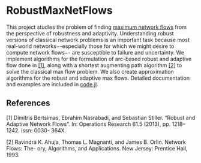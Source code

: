 # RobustMaxNetFlows
This project studies the problem of finding [maximum network flows](https://en.wikipedia.org/wiki/Maximum_flow_problem) from the perspective of robustness and adaptivity. Understanding robust versions of 
classical network problems is an important task because most real-world networks−-especially those for which we might desire to compute network flows−-
are susceptible to failure and uncertainty. We implement algorithms for the formulation of arc-based robust and adaptive flow done in [[1]](#1), along with a 
shortest augmenting path algorithm [[2]](#2) to solve the classical max flow problem. We also create approximation algorithms for the robust and adaptive max flows. Detailed 
documentation and examples are included in [code.jl](https://github.com/dakshces/RobustMaxNetFlows/blob/main/code.jl).


## References

<a id="1">[1]</a> 
Dimitris Bertsimas, Ebrahim Nasrabadi, and Sebastian Stiller. “Robust and Adaptive Network Flows”. In: Operations Research 61.5 (2013), pp. 1218–1242. issn: 0030- 364X.

<a id="2">[2]</a> 
Ravindra K. Ahuja, Thomas L. Magnanti, and James B. Orlin. Network Flows: The- ory, Algorithms, and Applications. New Jersey: Prentice Hall, 1993.
